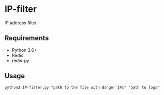 # IP-filter
IP address filter

## Requirements
- Python 3.6+
- Redis
- redis-py

## Usage

`python3 IP-filter.py "path to the file with danger IPs" "path to logs"`
